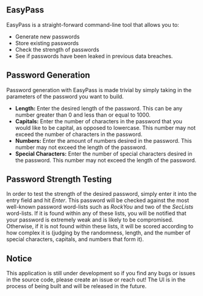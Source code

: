 ## EasyPass
EasyPass is a straight-forward command-line tool that allows you to:
  - Generate new passwords
  - Store existing passwords
  - Check the strength of passwords
  - See if passwords have been leaked in previous data breaches.
## Password Generation
Password generation with EasyPass is made trivial by simply taking in the parameters of the password you want to build.
  - **Length:** Enter the desired length of the password. This can be any number greater than 0 and less than or equal to 1000.
  - **Capitals:** Enter the number of characters in the password that you would like to be capital, as opposed to lowercase. This number may not exceed the number of characters in the password.
  - **Numbers:** Enter the amount of numbers desired in the password. This number may not exceed the length of the password.
  - **Special Characters:** Enter the number of special characters desired in the password. This number may not exceed the length of the password.
## Password Strength Testing
In order to test the strength of the desired password, simply enter it into the entry field and hit *Enter*. This password will be checked against the most well-known password word-lists such as *RockYou* and two of the *SecLists* word-lists. If it is found within any of these lists, you will be notified that your password is extremely weak and is likely to be compromised. Otherwise, if it is not found within these lists, it will be scored according to how complex it is (judging by the randomness, length, and the number of special characters, capitals, and numbers that form it).
## Notice
This application is still under development so if you find any bugs or issues in the source code, please create an issue or reach out!
The UI is in the process of being built and will be released in the future.

